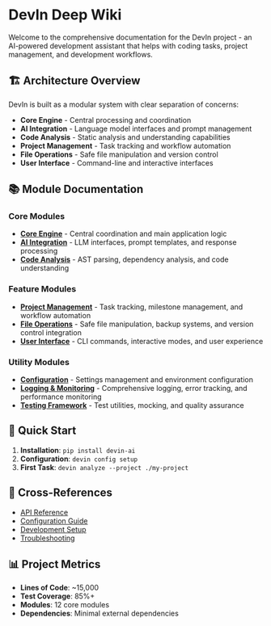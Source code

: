 # DevIn Deep Wiki

Welcome to the comprehensive documentation for the DevIn project - an AI-powered development assistant that helps with coding tasks, project management, and development workflows.

## 🏗️ Architecture Overview

DevIn is built as a modular system with clear separation of concerns:

- **Core Engine** - Central processing and coordination
- **AI Integration** - Language model interfaces and prompt management
- **Code Analysis** - Static analysis and understanding capabilities
- **Project Management** - Task tracking and workflow automation
- **File Operations** - Safe file manipulation and version control
- **User Interface** - Command-line and interactive interfaces

## 📚 Module Documentation

### Core Modules
- [**Core Engine**](./core-engine.md) - Central coordination and main application logic
- [**AI Integration**](./ai-integration.md) - LLM interfaces, prompt templates, and response processing
- [**Code Analysis**](./code-analysis.md) - AST parsing, dependency analysis, and code understanding

### Feature Modules
- [**Project Management**](./project-management.md) - Task tracking, milestone management, and workflow automation
- [**File Operations**](./file-operations.md) - Safe file manipulation, backup systems, and version control integration
- [**User Interface**](./user-interface.md) - CLI commands, interactive modes, and user experience

### Utility Modules
- [**Configuration**](./configuration.md) - Settings management and environment configuration
- [**Logging & Monitoring**](./logging-monitoring.md) - Comprehensive logging, error tracking, and performance monitoring
- [**Testing Framework**](./testing-framework.md) - Test utilities, mocking, and quality assurance

## 🚀 Quick Start

1. **Installation**: `pip install devin-ai`
2. **Configuration**: `devin config setup`
3. **First Task**: `devin analyze --project ./my-project`

## 🔗 Cross-References

- [API Reference](./api-reference.md)
- [Configuration Guide](./configuration-guide.md)
- [Development Setup](./development-setup.md)
- [Troubleshooting](./troubleshooting.md)

## 📊 Project Metrics

- **Lines of Code**: ~15,000
- **Test Coverage**: 85%+
- **Modules**: 12 core modules
- **Dependencies**: Minimal external dependencies